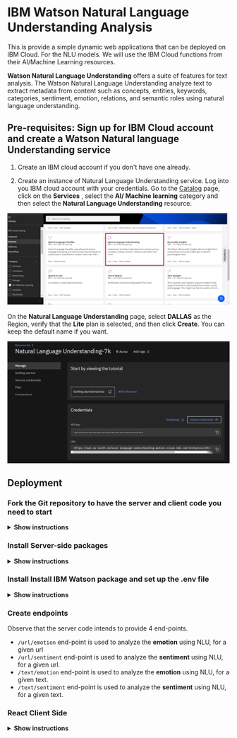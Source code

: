 # IBM Watson Natural Language Understanding Analysis
This is provide a simple dynamic web applications that can be deployed on IBM Cloud. For the NLU models. We will use the IBM Cloud functions from their AI/Machine Learning resources.

**Watson Natural Language Understanding** offers a suite of features for text analysis. The Watson Natural Language Understanding analyze text to extract metadata from content such as concepts, entities, keywords, categories, sentiment, emotion, relations, and semantic roles using natural language understanding.

## Pre-requisites: Sign up for IBM Cloud account and create a Watson Natural language Understanding service
1. Create an IBM cloud account if you don't have one already.

2. Create an instance of Natural Language Understanding service.
Log into you IBM cloud account with your credentials. Go to the [Catalog](https://cloud.ibm.com/catalog?utm_medium=Exinfluencer&utm_source=Exinfluencer&utm_content=000026UJ&utm_term=10006555&utm_id=NA-SkillsNetwork-wwwcourseraorg-SkillsNetworkCoursesIBMDeveloperSkillsNetworkCD0220ENSkillsNetwork20363180-2022-01-01) page, click on the **Services** , select the **AI/ Machine learning** category and then select the **Natural Language Understanding** resource.
<p align="center">
  <img src="./img/9.png" alt="NLU" width="738">
</p>    

On the **Natural Language Understanding** page, select **DALLAS** as the Region, verify that the **Lite** plan is selected, and then click **Create**. You can keep the default name if you want.
<p align="center">
  <img src="./img/watsonnlucreds.JPG" alt="NLU service" width="738">
</p>    

## Deployment
### Fork the Git repository to have the server and client code you need to start
<details><summary><b>Show instructions</b></summary>

1. Create a fork of this [repository](https://github.com/Vykp00/Natural-Language-Understanding--IBM-Watson) into your own. Clone the repository by pasting the url you copied from the git repository:
```sh
  git clone https://github.com/Vykp00/Natural-Language-Understanding--IBM-Watson.git
```
2. Update the npm version:

```sh
npm install npm@latest -s
``` 
</details>

### Install Server-side packages

<details><summary><b>Show instructions</b></summary>

1. Change to the server `./sentimentAnalyzeServer`directory

2. All packages are needed to be installed are listed in `package.json`. Run `npm install -s`, to install and save those packages:

```json
  "dependencies": {
    "cors": "^2.8.5",
    "dotenv": "^10.0.0",
    "express": "^4.17.1",
    "ibm-watson": "^6.1.1"
  },
  "devDependencies": {
    "nodemon": "^2.0.12"
  },
  "engines": {
    "node": "16.15.1",
    "npm": "7.20.0"
  }
```
3. Test run the server:

```sh
npm start
```
If all the required packages are successfully installed, the server should start without any issues. Press Ctrl+C to stop the server.
<p align="center">
  <img src="./img/1.PNG" alt="test server" width="150">
</p>  

</details>

### Install Install IBM Watson package and set up the .env file

<details><summary><b>Show instructions</b></summary>

1. Install the ibm-watson package in your server side using the following command:
```sh
npm install  -s ibm-watson@6.1.1

```

2. In the `.env` file. Paste the credentials to point to your Watson NLU credentials from the IBM cloud.
<p align="center">
  <img src="./img/watsonnluservice.JPG" alt="watsonnluservice" width="780">
</p>  

The contents of the `.env` file would be as below:

```sh

  API_KEY = <YOUR API KEY FROM IBM CLOUD>
  API_URL = <YOUR URL KEY FROM IBM CLOUD>

```

3. Install `dotenv` to `.env` file:

```sh
npm install  -s dotenv@10.0.0

```

</details>

### Create endpoints
Observe that the server code intends to provide 4 end-points.
* `/url/emotion` end-point is used to analyze the **emotion** using NLU, for a given url
* `/url/sentiment` end-point is used to analyze the **sentiment** using NLU, for a given url.
* `/text/emotion` end-point is used to analyze the **emotion** using NLU, for a given text.
* `/text/sentiment` end-point is used to analyze the **sentiment** using NLU, for a given text.

### React Client Side
<details><summary><b>Show instructions</b></summary>  

1. Change to client directory `sentimentAnalyzeClient`.

2. All packages are needed to be installed are listed in `package.json`. To install and save those packages, run the following command in the terminal.

```sh
npm install -s
```

3. :bulb: (Optional) Config client code display
* Open the client code `./sentimentAnalyzeClient/src/App.js` in the explorer

* Make changes to change the color of the sentiment response to your prefered color. The default color is green if the sentiment is positive, yellow if the sentiment is neutral and red if the sentiment is negative.

* Make changes in the `/sentimentAnalyzeClient/src/EmotionTable.js` to use `map` function that we used in the to render the EmotionTable component as a below.

```javascript
Object.entries(this.props.emotions).map(function(mapentry) {
return (
    <tr>
    <td>{mapentry[0]}</td>
    <td>{mapentry[1]}</td>
    <td>{mapentry[2]}</td>
    <td>{mapentry[3]}</td>
    </tr>
)
})
```
4. Run `npm run-script build`. Please note this is customized in package.json to generate and copy the client code to the server.

5. Change to the server side `sentimentAnalyzeServer`.

6. Run the server. This will start on port `8080`:

```sh
npm start
```

</details>